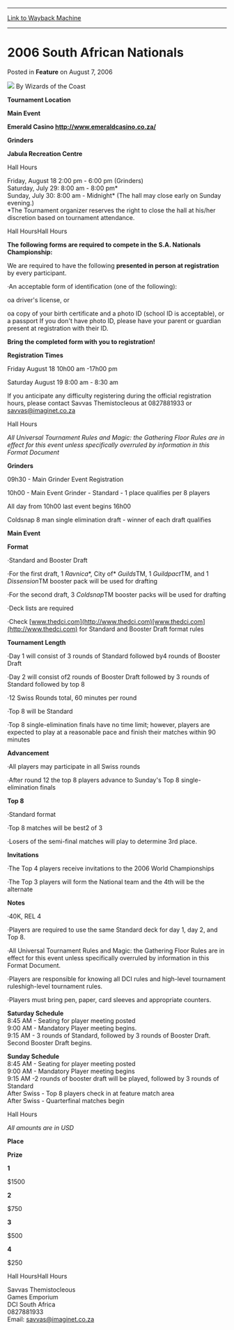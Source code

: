 
---
[Link to Wayback Machine](https://web.archive.org/web/20211018114917/https://magic.wizards.com/en/articles/archive/feature/2006-south-african-nationals-2006-08-07)

[_metadata_:author]:- "Wizards of the Coast"
[_metadata_:description]:- "Tournament LocationMain EventEmerald Casino http://www.emeraldcasino.co.za/GrindersJabula Recreation CentreHall HoursFriday, August 18 2:00 pm - 6:00 pm (Grinders)Saturday, July 29: 8:00 am - 8:00 pm*Sunday, July 30: 8:00 am - Midnight* (The hall may close early on Sunday evening.)*The Tournament organizer reserves the right to close the hall at his/her discretion based on"
[_metadata_:generator]:- "Drupal 7 (http://drupal.org)"
[_metadata_:publish_date]:- "2006-08-07"
[_metadata_:title]:- "2006 South African Nationals"
[_metadata_:wayback_capture_timestamp]:- "2021-10-18 11:49:17+00:00"
[_metadata_:wayback_raw_url]:- "https://web.archive.org/web/20211018114917id_/https://magic.wizards.com/en/articles/archive/feature/2006-south-african-nationals-2006-08-07"
[_metadata_:wayback_url]:- "https://magic.wizards.com/en/articles/archive/feature/2006-south-african-nationals-2006-08-07"
---


2006 South African Nationals
============================



 Posted in **Feature**
 on August 7, 2006 






![](https://media.magic.wizards.com/styles/auth_small/public/images/person/wizards_author.jpg)
By Wizards of the Coast











**Tournament Location**

**Main Event**

**Emerald Casino <http://www.emeraldcasino.co.za/>**

**Grinders**

**Jabula Recreation Centre**

Hall Hours

  
Friday, August 18 2:00 pm - 6:00 pm (Grinders)  
Saturday, July 29: 8:00 am - 8:00 pm\*  
Sunday, July 30: 8:00 am - Midnight\* (The hall may close early on Sunday evening.)  
\*The Tournament organizer reserves the right to close the hall at his/her discretion based on tournament attendance. 

Hall HoursHall Hours

**The following forms are required to compete in the S.A. Nationals Championship:**

We are required to have the following **presented in person at registration** by every participant.

·An acceptable form of identification (one of the following): 

oa driver's license, or 

oa copy of your birth certificate and a photo ID (school ID is acceptable), or a passport If you don't have photo ID, please have your parent or guardian present at registration with their ID. 

**Bring the completed form with you to registration!**

**Registration Times**

Friday August 18 10h00 am -17h00 pm

Saturday August 19 8:00 am - 8:30 am

If you anticipate any difficulty registering during the official registration hours, please contact Savvas Themistocleous at 0827881933 or [savvas@imaginet.co.za](mailto:savvas@imaginet.co.za)

Hall Hours

*All Universal Tournament Rules and Magic: the Gathering Floor Rules are in effect for this event unless specifically overruled by information in this Format Document*

**Grinders**

09h30 - Main Grinder Event Registration 

10h00 - Main Event Grinder - Standard - 1 place qualifies per 8 players

All day from 10h00 last event begins 16h00

Coldsnap 8 man single elimination draft - winner of each draft qualifies

**Main Event**

**Format**

·Standard and Booster Draft 

·For the first draft, 1 *Ravnica**, City of* *Guilds*TM, 1 *Guildpact*TM, and 1 *Dissension*TM booster pack will be used for drafting 

·For the second draft, 3 *Coldsnap*TM booster packs will be used for drafting 

·Deck lists are required 

·Check [www.thedci.com](http://www.thedci.com)[www.thedci.com](http://www.thedci.com) for Standard and Booster Draft format rules 

**Tournament Length**

·Day 1 will consist of 3 rounds of Standard followed by4 rounds of Booster Draft 

·Day 2 will consist of2 rounds of Booster Draft followed by 3 rounds of Standard followed by top 8

·12 Swiss Rounds total, 60 minutes per round 

·Top 8 will be Standard 

·Top 8 single-elimination finals have no time limit; however, players are expected to play at a reasonable pace and finish their matches within 90 minutes 

**Advancement**

·All players may participate in all Swiss rounds 

·After round 12 the top 8 players advance to Sunday's Top 8 single-elimination finals 

**Top 8**

·Standard format 

·Top 8 matches will be best2 of 3

·Losers of the semi-final matches will play to determine 3rd place. 

**Invitations**

·The Top 4 players receive invitations to the 2006 World Championships 

·The Top 3 players will form the National team and the 4th will be the alternate 

**Notes**

·40K, REL 4 

·Players are required to use the same Standard deck for day 1, day 2, and Top 8. 

·All Universal Tournament Rules and Magic: the Gathering Floor Rules are in effect for this event unless specifically overruled by information in this Format Document. 

·Players are responsible for knowing all DCI rules and high-level tournament ruleshigh-level tournament rules. 

·Players must bring pen, paper, card sleeves and appropriate counters. 

**Saturday Schedule**  
8:45 AM - Seating for player meeting posted  
9:00 AM - Mandatory Player meeting begins.  
9:15 AM - 3 rounds of Standard, followed by 3 rounds of Booster Draft. Second Booster Draft begins.

**Sunday Schedule**  
8:45 AM - Seating for player meeting posted  
9:00 AM - Mandatory Player meeting begins  
9:15 AM -2 rounds of booster draft will be played, followed by 3 rounds of Standard  
After Swiss - Top 8 players check in at feature match area  
After Swiss - Quarterfinal matches begin

Hall Hours

*All amounts are in USD*

**Place**

**Prize**

**1**

$1500 

**2**

$750 

**3**

$500 

**4**

$250 

Hall HoursHall Hours

Savvas Themistocleous  
Games Emporium  
DCI South Africa  
0827881933  
Email: [savvas@imaginet.co.za](mailto:savvas@imaginet.co.za)







